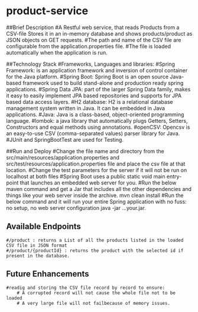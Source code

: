 # product-service

##Brief Description
    #A Restful web service, that reads Products from a CSV-file Stores it in an in-memory database 
        and shows products/product as JSON objects on GET requests. 
    #The path and name of the CSV file are configurable from the application.properties file.
    #The file is loaded automatically when the application is run.

##Technology Stack
    #Frameworks, Languages and libraries:
        #Spring Framework: is an application framework and inversion of control container for the Java platform.
        #Spring Boot: Spring Boot is an open source Java-based framework used to build 
            stand-alone and production ready spring applications. 
        #Spring Data JPA: part of the larger Spring Data family, makes it easy to easily implement 
            JPA based repositories and supports for JPA based data access layers.
        #H2 database: H2 is a relational database management system written in Java. 
            It can be embedded in Java applications.
        #Java: Java is a class-based, object-oriented programming language.
        #lombok: a java library that automatically plugs 
            Getters, Setters, Constructors and equal methods using annotations.
        #openCSV: Opencsv is an easy-to-use CSV (comma-separated values) parser library for Java.
        #JUnit and SpringBootTest are used for Testing.
    
##Run and Deploy
    #Change the file name and directory from the src/main/resources/application.properties 
        and src/test/resources/application.properties file and place the csv file at that location.
    #Change the test parameters for the server if it will not be run on  localhost at both files
    #Spring Boot uses a public static void main entry-point that launches an embedded web server for you.
        #Run the below maven command and get a Jar that includes all the other dependencies and things like your web server inside the archive.
            mvn clean install
        #Run the below command and it will run your entire Spring application with no fuss: no setup, no web server configuration
            java -jar ...your.jar.
     

## Available Endpoints
    #/product : returns a List of all the products listed in the loaded CSV file in JSON format
    #/product/{productId} : returns the product with the selected id if present in the database.
    
## Future Enhancements
    #readig and storing the CSV file record by record to ensure:
        # A corrupted record will not cause the whole file not to be loaded
        # A very large file will not failbecause of memory issues.